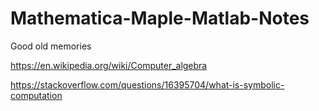 # Mathematica-Maple-Matlab-Notes
Good old memories


https://en.wikipedia.org/wiki/Computer_algebra

https://stackoverflow.com/questions/16395704/what-is-symbolic-computation
